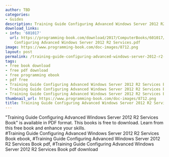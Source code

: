 ```yaml
---
author: TBD
categories:
- Guides
description: Training Guide Configuring Advanced Windows Server 2012 R2 Services Book
download_links:
- info: '601017'
  url: https://programming-book.com/download/2017/ComputerBooks/601017/Training Guide
    Configuring Advanced Windows Server 2012 R2 Services.pdf
image: https://www.programming-book.com/doc-images/8712.png
layout: post
permalink: /training-guide-configuring-advanced-windows-server-2012-r2-services-book.html
tags:
- free book download
- free pdf download
- free programming ebook
- pdf free
- Training Guide Configuring Advanced Windows Server 2012 R2 Services Book ebook
- Training Guide Configuring Advanced Windows Server 2012 R2 Services Book pdf
- Training Guide Configuring Advanced Windows Server 2012 R2 Services Book pdf download
thumbnail_url: https://www.programming-book.com/doc-images/8712.png
title: Training Guide Configuring Advanced Windows Server 2012 R2 Services Book
---
```


 
<div class="item-desc text-justify">
  "Training Guide Configuring Advanced Windows Server 2012 R2 Services Book" is available in PDF format. This books is free to download. Learn from this free book and enhance your skills.
  <br>
  #Training Guide Configuring Advanced Windows Server 2012 R2 Services Book ebook, #Training Guide Configuring Advanced Windows Server 2012 R2 Services Book pdf, #Training Guide Configuring Advanced Windows Server 2012 R2 Services Book pdf download
</div>